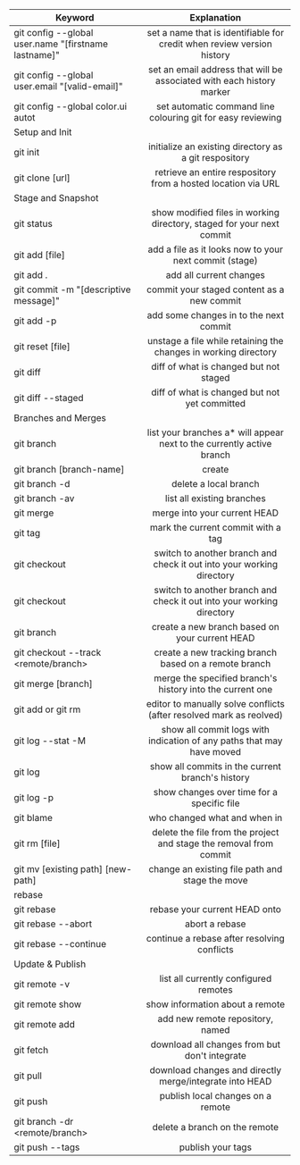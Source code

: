 


| Keyword | Explanation |
|--------|:-------------------------------:|
| git config --global user.name "[firstname lastname]" | set a name that is identifiable for credit when review version history |
| git config --global user.email "[valid-email]" | set an email address that will be associated with each history marker|
| git config --global color.ui autot | set automatic command line colouring git for easy reviewing
| Setup and Init| |
| git init | initialize an existing directory as a git respository|
| git clone [url] | retrieve an entire respository from a hosted location via URL|
| Stage and Snapshot|
| git status| show modified files in working directory, staged for your next commit|
| git add [file] | add a file as it looks now to your next commit (stage)|
| git add . | add all current changes|
| git commit -m "[descriptive message]"| commit your staged content as a new commit|
| git add -p <file> | add some changes in <file> to the next commit|
| git reset [file] | unstage a file while retaining the changes in working directory|
| git diff | diff of what is changed but not staged|
| git diff --staged| diff of what is changed but not yet committed|
| Branches and Merges| |
| git branch| list your branches a* will appear next to the currently active branch|
| git branch [branch-name]| create |a new branch at the current commit|
| git branch -d <branch>| delete a local branch|
| git branch -av| list all existing branches|
| git merge <branch>| merge <branch> into your current HEAD|
| git tag <tag-name>| mark the current commit with a tag |
| git checkout| switch to another branch and check it out into your working directory|
| git checkout <branch>| switch to another branch and check it out into your working directory|
| git branch <new-branch> | create a new branch based on your current HEAD |
| git checkout --track <remote/branch> | create a new tracking branch based on a remote branch |
| git merge [branch]| merge the specified branch's history into the current one|
| git add <resolved-file> or git rm <resolved-file>| editor to manually solve conflicts (after resolved mark as reolved)|
| git log --stat -M| show all commit logs with indication of any paths that may have moved|
| git log | show all commits in the current branch's history|
| git log -p <file>| show changes over time for a specific file|
| git blame <file> | who changed what and when in <file>|
| git rm [file] | delete the file from the project and stage the removal from commit|
| git mv [existing path] [new-path]| change an existing file path and stage the move
| rebase |
| git rebase <branch>| rebase your current HEAD onto <branch>|
| git rebase --abort | abort a rebase|
| git rebase --continue | continue a rebase after resolving conflicts|
| Update & Publish|
| git remote -v  | list all currently configured remotes |
| git remote show <remote>| show information about a remote |
| git remote add <shortname> <url> | add new remote repository, named <remote> |
| git fetch <remote> | download all changes from <remote> but don't integrate|
| git pull <remote> <branch>| download changes and directly merge/integrate into HEAD|
| git push <remote> <branch>| publish local changes on a remote |
| git branch -dr <remote/branch>| delete a branch on the remote |
| git push --tags|publish your tags |







